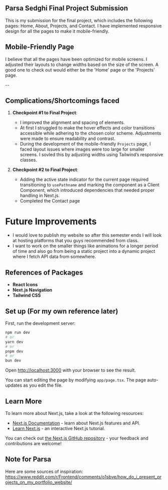 ## Parsa Sedghi Final Project Submission
This is my submission for the final project, which includes the following pages: Home, About, Projects, and Contact. I have implemented responsive design for all the pages to make it mobile-friendly.


## Mobile-Friendly Page
I believe that all the pages have been optimized for mobile screens. I adjusted their layouts to change widths based on the size of the screen. A good one to check out would either be the 'Home' page or the 'Projects' page.

--

## Complications/Shortcomings faced

1. **Checkpoint #1 to Final Project**:
   - I improved the alignment and spacing of elements.
   - At first I struggled to make the hover effects and color transitions accessible while adhering to the chosen color scheme. Adjustments were made to ensure readability and contrast.
   - During the development of the mobile-friendly `Projects` page, I faced layout issues where images were too large for smaller screens. I sovled this by adjusting widths using Tailwind’s responsive classes.

2. **Checkpoint #2 to Final Project**:
   - Adding the active state indicator for the current page required transitioning to `usePathname` and marking the component as a Client Component, which introduced dependencies that needed proper handling in Next.js.
   - Completed the Contact page 

# Future Improvements   
   - I would love to publish my website so after this semester ends I will look at hosting platforms that you guys recommended from class.
   - I want to work on the smaller things like animations for a longer period of time and also go from being a static project into a dynamic project where I fetch API data from somewhere.

## References of Packages
- **React Icons**
- **Next.js Navigation**
- **Tailwind CSS**

## Set up (For my own reference later)

First, run the development server:

```bash
npm run dev
# or
yarn dev
# or
pnpm dev
# or
bun dev
```

Open [http://localhost:3000](http://localhost:3000) with your browser to see the result.

You can start editing the page by modifying `app/page.tsx`. The page auto-updates as you edit the file.

## Learn More

To learn more about Next.js, take a look at the following resources:

- [Next.js Documentation](https://nextjs.org/docs) - learn about Next.js features and API.
- [Learn Next.js](https://nextjs.org/learn) - an interactive Next.js tutorial.

You can check out [the Next.js GitHub repository](https://github.com/vercel/next.js) - your feedback and contributions are welcome!


## Note for Parsa 
Here are some sources of inspiration:
https://www.reddit.com/r/Frontend/comments/o1sbve/how_do_i_present_projects_on_my_portfolio_website/
